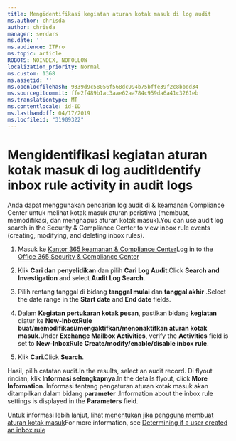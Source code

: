 ```yaml
---
title: Mengidentifikasi kegiatan aturan kotak masuk di log audit
ms.author: chrisda
author: chrisda
manager: serdars
ms.date: ''
ms.audience: ITPro
ms.topic: article
ROBOTS: NOINDEX, NOFOLLOW
localization_priority: Normal
ms.custom: 1368
ms.assetid: ''
ms.openlocfilehash: 9339d9c58056f568dc994b75bffe39f2c8bbdd34
ms.sourcegitcommit: ffe2f489b1ac3aae62aa784c959da6a41c3261eb
ms.translationtype: MT
ms.contentlocale: id-ID
ms.lasthandoff: 04/17/2019
ms.locfileid: "31909322"
---
```

# <a name="identify-inbox-rule-activity-in-audit-logs"></a><span data-ttu-id="4944a-102">Mengidentifikasi kegiatan aturan kotak masuk di log audit</span><span class="sxs-lookup"><span data-stu-id="4944a-102">Identify inbox rule activity in audit logs</span></span>

<span data-ttu-id="4944a-103">Anda dapat menggunakan pencarian log audit di & keamanan Compliance Center untuk melihat kotak masuk aturan peristiwa (membuat, memodifikasi, dan menghapus aturan kotak masuk).</span><span class="sxs-lookup"><span data-stu-id="4944a-103">You can use audit log search in the Security & Compliance Center to view inbox rule events (creating, modifying, and deleting inbox rules).</span></span>

1. <span data-ttu-id="4944a-104">Masuk ke [Kantor 365 keamanan & Compliance Center](https://protection.office.com/)</span><span class="sxs-lookup"><span data-stu-id="4944a-104">Log in to the [Office 365 Security & Compliance Center](https://protection.office.com/)</span></span>

2. <span data-ttu-id="4944a-105">Klik **Cari dan penyelidikan** dan pilih **Cari Log Audit**.</span><span class="sxs-lookup"><span data-stu-id="4944a-105">Click **Search and Investigation** and select **Audit Log Search**.</span></span>

3. <span data-ttu-id="4944a-106">Pilih rentang tanggal di bidang **tanggal mulai** dan **tanggal akhir** .</span><span class="sxs-lookup"><span data-stu-id="4944a-106">Select the date range in the **Start date** and **End date** fields.</span></span>

4. <span data-ttu-id="4944a-107">Dalam **Kegiatan pertukaran kotak pesan**, pastikan bidang **kegiatan** diatur ke **New-InboxRule buat/memodifikasi/mengaktifkan/menonaktifkan aturan kotak masuk**.</span><span class="sxs-lookup"><span data-stu-id="4944a-107">Under **Exchange Mailbox Activities**, verify the **Activities** field is set to **New-InboxRule Create/modify/enable/disable inbox rule**.</span></span>

5. <span data-ttu-id="4944a-108">Klik **Cari**.</span><span class="sxs-lookup"><span data-stu-id="4944a-108">Click **Search**.</span></span>

<span data-ttu-id="4944a-109">Hasil, pilih catatan audit.</span><span class="sxs-lookup"><span data-stu-id="4944a-109">In the results, select an audit record.</span></span> <span data-ttu-id="4944a-110">Di flyout rincian, klik **Informasi selengkapnya**.</span><span class="sxs-lookup"><span data-stu-id="4944a-110">In the details flyout, click **More Information**.</span></span> <span data-ttu-id="4944a-111">Informasi tentang pengaturan aturan kotak masuk akan ditampilkan dalam bidang **parameter** .</span><span class="sxs-lookup"><span data-stu-id="4944a-111">Information about the inbox rule settings is displayed in the **Parameters** field.</span></span>

<span data-ttu-id="4944a-112">Untuk informasi lebih lanjut, lihat [menentukan jika pengguna membuat aturan kotak masuk](https://docs.microsoft.com//office365/securitycompliance/auditing-troubleshooting-scenarios#determining-if-a-user-created-an-inbox-rule)</span><span class="sxs-lookup"><span data-stu-id="4944a-112">For more information, see [Determining if a user created an inbox rule](https://docs.microsoft.com//office365/securitycompliance/auditing-troubleshooting-scenarios#determining-if-a-user-created-an-inbox-rule)</span></span>
